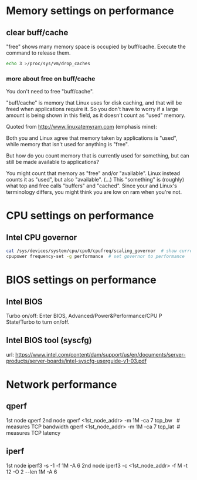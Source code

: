 # Memory settings on performance

## clear buff/cache 
"free" shows many memory space is occupied by buff/cache. Execute the command to release them.
```bash
echo 3 >/proc/sys/vm/drop_caches
```

### more about free on buff/cache
You don't need to free "buff/cache".

"buff/cache" is memory that Linux uses for disk caching, and that will be freed when applications require it. So you don't have to worry if a large amount is being shown in this field, as it doesn't count as "used" memory.

Quoted from http://www.linuxatemyram.com (emphasis mine):

Both you and Linux agree that memory taken by applications is "used", while memory that isn't used for anything is "free".

But how do you count memory that is currently used for something, but can still be made available to applications?

You might count that memory as "free" and/or "available". Linux instead counts it as "used", but also "available". (...) This "something" is (roughly) what top and free calls "buffers" and "cached". Since your and Linux's terminology differs, you might think you are low on ram when you're not.


# CPU settings on performance

## Intel CPU governor
```bash
cat /sys/devices/system/cpu/cpu0/cpufreq/scaling_governor  # show current governor
cpupower frequency-set -g performance  # set governor to performance
```

# BIOS settings on performance

## Intel BIOS
Turbo on/off:
Enter BIOS, Advanced/Power&Performance/CPU P State/Turbo to turn on/off.

## Intel BIOS tool (syscfg)
url: https://www.intel.com/content/dam/support/us/en/documents/server-products/server-boards/intel-syscfg-userguide-v1-03.pdf

# Network performance
## qperf
1st node
qperf
2nd node
qperf <1st_node_addr> -m 1M -ca 7 tcp_bw   # measures TCP bandwidth
qperf <1st_node_addr> -m 1M -ca 7 tcp_lat  # measures TCP latency

## iperf
1st node
iperf3 -s -1 -f 1M -A 6
2nd node
iperf3 -c <1st_node_addr> -f M -t 12 -O 2 --len 1M -A 6
